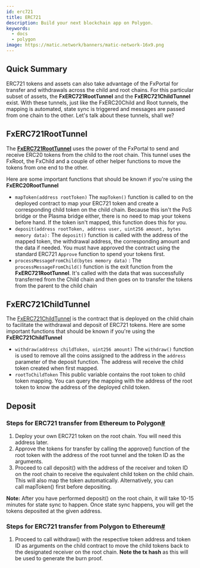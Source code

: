 ```yaml
---
id: erc721
title: ERC721
description: Build your next blockchain app on Polygon.
keywords:
  - docs
  - polygon
image: https://matic.network/banners/matic-network-16x9.png
---
```


## Quick Summary

ERC721 tokens and assets can also take advantage of the FxPortal for transfer and withdrawals across the child and root chains. For this particular subset of assets, the **FxERC721RootTunnel** and the **FxERC721ChildTunnel** exist. With these tunnels, just like the FxERC20Child and Root tunnels, the mapping is automated, state sync is triggered and messages are passed from one chain to the other. Let's talk about these tunnels, shall we?

## FxERC721RootTunnel

The **[FxERC721RootTunnel](https://github.com/fx-portal/contracts/blob/main/contracts/examples/erc721-transfer/FxERC721RootTunnel.sol)** uses the power of the FxPortal to send and receive ERC20 tokens from the child to the root chain. This tunnel uses the FxRoot, the FxChild and a couple of other helper functions to move the tokens from one end to the other. 

Here are some important functions that should be known if you're using the **FxERC20RootTunnel**

- `mapToken(address rootToken)` The `mapToken()` function is called to on the deployed contract to map your ERC721 token and create a corresponding child token on the child chain. Because this isn't the PoS bridge or the Plasma bridge either, there is no need to map your tokens before hand. If the token isn't mapped, this function does this for you.
- `deposit(address rootToken, address user, uint256 amount, bytes memory data):` The `deposit()` function is called with the address of the mapped token, the withdrawal address, the corresponding amount and the data if needed. You must have approved the contract using the standard ERC721 `Approve` function to spend your tokens first.
- `processMessageFromChild(bytes memory data)` : The `processMessageFromChild()` function is the exit function from the **FxERC721RootTunnel**. It's called with the data that was successfully transferred from the Child chain and then goes on to transfer the tokens from the parent to the child chain

## FxERC721ChildTunnel

The [FxERC721ChildTunnel](https://github.com/fx-portal/contracts/blob/main/contracts/examples/erc721-transfer/FxERC721ChildTunnel.sol) is the contract that is deployed on the child chain to facilitate the withdrawal and deposit of ERC721 tokens. Here are some important functions that should be known if you're using the **FxERC721ChildTunnel**

- `withdraw(address childToken, uint256 amount)` The `withdraw()` function is used to remove all the coins assigned to the address in the `address` parameter of the deposit function. The address will receive the child token created when first mapped.
- `rootToChildToken` This public variable contains the root token to child token mapping. You can query the mapping with the address of the root token to know the address of the deployed child token.

## Deposit

### Steps for ERC721 transfer from Ethereum to Polygon[#](https://docs.matic.network/docs/develop/l1-l2-communication/fx-portal#steps-for-erc721-transfer-from-ethereum-to-polygon)

1. Deploy your own ERC721 token on the root chain. You will need this address later.
2. Approve the tokens for transfer by calling the approve() function of the root token with the address of the root tunnel and the token ID as the arguments.
3. Proceed to call deposit() with the address of the receiver and token ID on the root chain to receive the equivalent child token on the child chain. This will also map the token automatically. Alternatively, you can call mapToken() first before depositing.

**Note:** After you have performed deposit() on the root chain, it will take 10-15 minutes for state sync to happen. Once state sync happens, you will get the tokens deposited at the given address.

### Steps for ERC721 transfer from Polygon to Ethereum[#](https://docs.matic.network/docs/develop/l1-l2-communication/fx-portal#steps-for-erc721-transfer-from-polygon-to-ethereum)

1. Proceed to call withdraw() with the respective token address and token ID as arguments on the child contract to move the child tokens back to the designated receiver on the root chain. **Note the tx hash** as this will be used to generate the burn proof.